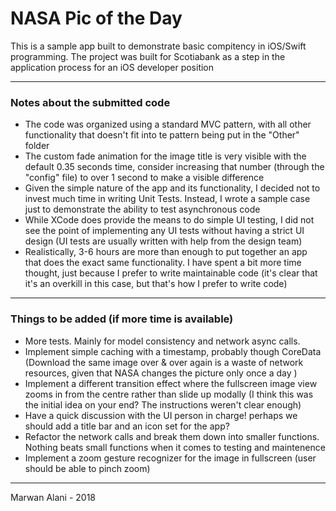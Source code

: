 #  NASA Pic of the Day

This is a sample app built to demonstrate basic compitency in iOS/Swift programming.
The project was built for Scotiabank as a step in the application process for an iOS developer position

-----

### Notes about the submitted code
- The code was organized using a standard MVC pattern, with all other functionality that doesn't fit into te pattern being put in the "Other" folder
- The custom fade animation for the image title is very visible with the default 0.35 seconds time, consider increasing that number (through the "config" file) to over 1 second to make a visible difference
- Given the simple nature of the app and its functionality, I decided not to invest much time in writing Unit Tests. Instead, I wrote a sample case just to demonstrate the ability to test asynchronous code
- While XCode does provide the means to do simple UI testing, I did not see the point of implementing any UI tests without having a strict UI design (UI tests are usually written with help from the design team)
- Realistically, 3-6 hours are more than enough to put together an app that does the exact same functionality. I have spent a bit more time thought, just because I prefer to write maintainable code (it's clear that it's an overkill in this case, but that's how I prefer to write code)


-----
### Things to be added (if more time is available)
- More tests. Mainly for model consistency and network async calls.
- Implement simple caching with a timestamp, probably though CoreData (Download the same image over & over again is a waste of network resources, given that NASA changes the picture only once a day )
- Implement a different transition effect where the fullscreen image view zooms in from the centre rather than slide up modally (I think this was the initial idea on your end? The instructions weren't clear enough)
- Have a quick discussion with the UI person in charge! perhaps we should add a title bar and an icon set for the app?
- Refactor the network calls and break them down into smaller functions. Nothing beats small functions when it comes to testing and maintenence
- Implement a zoom gesture recognizer for the image in fullscreen (user should be able to pinch zoom)

-----

Marwan Alani - 2018
